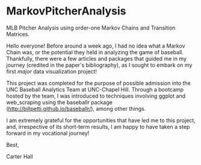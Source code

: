 # MarkovPitcherAnalysis
MLB Pitcher Analysis using order-one Markov Chains and Transition Matrices.

Hello everyone! Before around a week ago, I had no idea what a Markov Chain was, or the potential they held in analyzing the game of baseball. Thankfully, there were a few 
articles and packages that guided me in my journey (credited in the paper's bibliography), as I sought to embark on my first *major* data visualization project! 

This project was completed for the purpose of possible admission into the UNC Baseball Analytics Team at UNC-Chapel Hill. Through a bootcamp hosted by the team, I was introduced
to techniques involving ggplot and web_scraping using the baseballr package (http://billpetti.github.io/baseballr/), among other things. 

I am extremely grateful for the opportunities that have led me to this project, and, irrespective of its short-term results, I am happy to have taken a step forward in my 
vocational journey!

Best, 

Carter Hall
